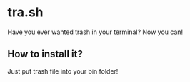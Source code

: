 # tra.sh
Have you ever wanted trash in your terminal? Now you can!

## How to install it?
Just put trash file into your bin folder!

